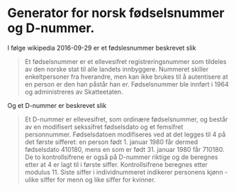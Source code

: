 # Generator for norsk fødselsnummer og D-nummer.

I følge wikipedia 2016-09-29 er et fødslesnummer beskrevet slik
> Et fødselsnummer er et ellevesifret registreringsnummer som tildeles av den norske stat til alle landets innbyggere. Nummeret skiller enkeltpersoner fra hverandre, men kan ikke brukes til å autentisere at en person er den han påstår han er. Fødselsnummer ble innført i 1964 og administreres av Skatteetaten.

Og et D-nummer er beskrevet slik
> Et D-nummer er ellevesifret, som ordinære fødselsnummer, og består av en modifisert sekssifret fødselsdato og et femsifret personnummer. Fødselsdatoen modifiseres ved at det legges til 4 på det første sifferet: en person født 1. januar 1980 får dermed fødselsdato 410180, mens en som er født 31. januar 1980 får 710180. De to kontrollsifrene er også på D-nummer riktige og de beregnes etter at 4 er lagt til i første siffer. Kontrollsifrene beregnes etter modulus 11. Siste siffer i individnummeret indikerer personens kjønn - ulike siffer for menn og like siffer for kvinner.
